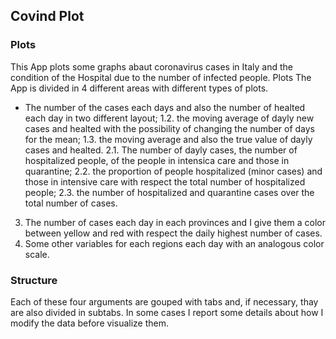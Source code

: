 ## Covind Plot


### Plots
This App plots some graphs abaut coronavirus cases in Italy and the condition of the Hospital due to the number of infected people.
Plots
The App is divided in 4 different areas with different types of plots.
- The number of the cases each days and also the number of healted each day in two different layout;
1.2. the moving average of dayly new cases and healted with the possibility of changing the number of days for the mean;
1.3. the moving average and also the true value of dayly cases and healted.
2.1. The number of dayly cases, the number of hospitalized people, of the people in intensica care and those in quarantine;
2.2. the proportion of people hospitalized (minor cases) and those in intensive care with respect the total number of hospitalized people;
2.3. the number of hospitalized and quarantine cases over the total number of cases.
3. The number of cases each day in each provinces and I give them a color between yellow and red with respect the daily highest number of cases.
4. Some other variables for each regions each day with an analogous color scale.
### Structure
Each of these four arguments are gouped with tabs and, if necessary, thay are also divided in subtabs.
In some cases I report some details about how I modify the data before visualize them.

